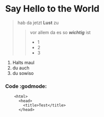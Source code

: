 # Say Hello to the World

> hab da jetzt **Lust** zu
>>vor allem da es so ***wichtig*** ist
>> - 1
>> - 2
>> - 3

1. Halts maul
1. du auch
1. du sowiso

### Code :godmode:

        <html>
          <head>
            <title>Test</title>
          </head>



